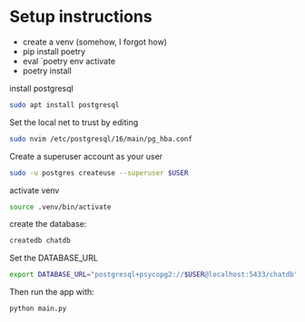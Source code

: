 # Setup instructions

* create a venv (somehow, I forgot how)
* pip install poetry
* eval `poetry env activate
* poetry install

install postgresql

```bash
sudo apt install postgresql
```

Set the local net to trust by editing

```bash
sudo nvim /etc/postgresql/16/main/pg_hba.conf
```

Create a superuser account as your user

```bash
sudo -u postgres createuse --superuser $USER
```

activate venv

```bash
source .venv/bin/activate
```

create the database:

```bash
createdb chatdb
```

Set the DATABASE_URL

```bash
export DATABASE_URL="postgresql+psycopg2://$USER@localhost:5433/chatdb"
```

Then run the app with:

```bash
python main.py
```
